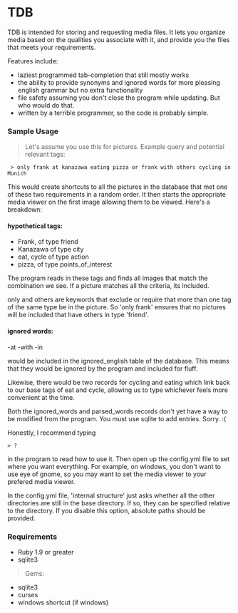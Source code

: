 TDB
===

TDB is intended for storing and requesting media files. It lets you organize media based on the qualities you associate with it, and provide you the files that meets your requirements.

Features include:
* laziest programmed tab-completion that still mostly works 
* the ability to provide synonyms and ignored words for more pleasing english grammar but no extra functionality
* file safety assuming you don't close the program while updating. But who would do that.
* written by a terrible programmer, so the code is probably simple.

### Sample Usage

> Let's assume you use this for pictures. Example query and potential relevant tags:
```
 > only frank at kanazawa eating pizza or frank with others cycling in Munich
```
This would create shortcuts to all the pictures in the database that met one of these two requirements in a random order. It then starts the appropriate media viewer on the first image allowing them to be viewed.
Here's a breakdown:

#### hypothetical tags:
- Frank, of type friend
- Kanazawa of type city
- eat, cycle of type action
- pizza, of type points_of_interest

The program reads in these tags and finds all images that match the combination we see. If a picture matches all the criteria, its included.

only and others are keywords that exclude or require that more than one tag of the same type be in the picture. So 'only frank' ensures that no pictures will be included that have others in type 'friend'.

#### ignored words:
-at
-with
-in

would be included in the ignored_english table of the database. This means that they would be ignored by the program and included for fluff.

Likewise, there would be two records for cycling and eating which link back to our base tags of eat and cycle, allowing us to type whichever feels more convenient at the time.

Both the ignored_words and parsed_words records don't yet have a way to be modified from the program. You must use sqlite to add entries. Sorry. :(

Honestly, I recommend typing
```
> ?
```
in the program to read how to use it. Then open up the config.yml file to set where you want everything. For example, on windows, you don't want to use eye of gnome, so you may want to set the media viewer to your prefered media viewer.

In the config.yml file, 'internal structure' just asks whether all the other directories are still in the base directory. If so, they can be specified relative to the directory. If you disable this option, absolute paths should be provided.

### Requirements

- Ruby 1.9 or greater
- sqlite3
> Gems:
- sqlite3
- curses
- windows shortcut (if windows)
